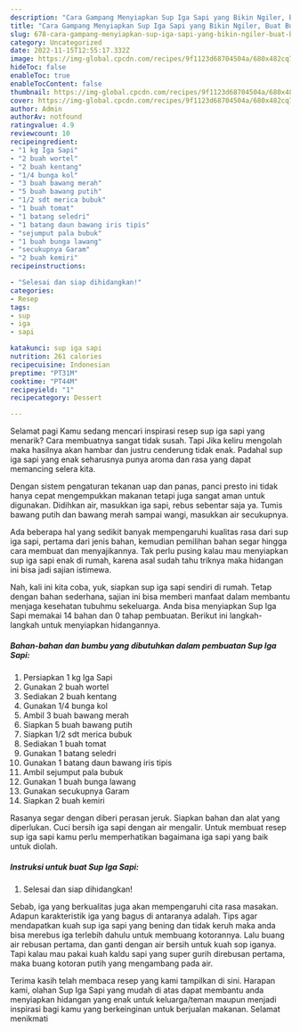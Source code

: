```yaml
---
description: "Cara Gampang Menyiapkan Sup Iga Sapi yang Bikin Ngiler, Buat Buka Puasa Lezat"
title: "Cara Gampang Menyiapkan Sup Iga Sapi yang Bikin Ngiler, Buat Buka Puasa Lezat"
slug: 678-cara-gampang-menyiapkan-sup-iga-sapi-yang-bikin-ngiler-buat-buka-puasa-lezat
category: Uncategorized
date: 2022-11-15T12:55:17.332Z
image: https://img-global.cpcdn.com/recipes/9f1123d68704504a/680x482cq70/sup-iga-sapi-foto-resep-utama.jpg
hideToc: false
enableToc: true
enableTocContent: false
thumbnail: https://img-global.cpcdn.com/recipes/9f1123d68704504a/680x482cq70/sup-iga-sapi-foto-resep-utama.jpg
cover: https://img-global.cpcdn.com/recipes/9f1123d68704504a/680x482cq70/sup-iga-sapi-foto-resep-utama.jpg
author: Admin
authorAv: notfound
ratingvalue: 4.9
reviewcount: 10
recipeingredient:
- "1 kg Iga Sapi"
- "2 buah wortel"
- "2 buah kentang"
- "1/4 bunga kol"
- "3 buah bawang merah"
- "5 buah bawang putih"
- "1/2 sdt merica bubuk"
- "1 buah tomat"
- "1 batang seledri"
- "1 batang daun bawang iris tipis"
- "sejumput pala bubuk"
- "1 buah bunga lawang"
- "secukupnya Garam"
- "2 buah kemiri"
recipeinstructions:

- "Selesai dan siap dihidangkan!"
categories:
- Resep
tags:
- sup
- iga
- sapi

katakunci: sup iga sapi 
nutrition: 261 calories
recipecuisine: Indonesian
preptime: "PT31M"
cooktime: "PT44M"
recipeyield: "1"
recipecategory: Dessert

---
```



Selamat pagi Kamu sedang mencari inspirasi resep sup iga sapi yang menarik? Cara membuatnya sangat tidak susah. Tapi Jika keliru mengolah maka hasilnya akan hambar dan justru cenderung tidak enak. Padahal sup iga sapi yang enak seharusnya punya aroma dan rasa yang dapat memancing selera kita.


Dengan sistem pengaturan tekanan uap dan panas, panci presto ini tidak hanya cepat mengempukkan makanan tetapi juga sangat aman untuk digunakan. Didihkan air, masukkan iga sapi, rebus sebentar saja ya. Tumis bawang putih dan bawang merah sampai wangi, masukkan air secukupnya.

Ada beberapa hal yang sedikit banyak mempengaruhi kualitas rasa dari sup iga sapi, pertama dari jenis bahan, kemudian pemilihan bahan segar hingga cara membuat dan menyajikannya. Tak perlu pusing kalau mau menyiapkan sup iga sapi enak di rumah, karena asal sudah tahu triknya maka hidangan ini bisa jadi sajian istimewa.


Nah, kali ini kita coba, yuk, siapkan sup iga sapi sendiri di rumah. Tetap dengan bahan sederhana, sajian ini bisa memberi manfaat dalam membantu menjaga kesehatan tubuhmu sekeluarga. Anda bisa menyiapkan Sup Iga Sapi memakai 14 bahan dan 0 tahap pembuatan. Berikut ini langkah-langkah untuk menyiapkan hidangannya.

<!--inarticleads1-->

##### Bahan-bahan dan bumbu yang dibutuhkan dalam pembuatan Sup Iga Sapi:

1. Persiapkan 1 kg Iga Sapi
1. Gunakan 2 buah wortel
1. Sediakan 2 buah kentang
1. Gunakan 1/4 bunga kol
1. Ambil 3 buah bawang merah
1. Siapkan 5 buah bawang putih
1. Siapkan 1/2 sdt merica bubuk
1. Sediakan 1 buah tomat
1. Gunakan 1 batang seledri
1. Gunakan 1 batang daun bawang iris tipis
1. Ambil sejumput pala bubuk
1. Gunakan 1 buah bunga lawang
1. Gunakan secukupnya Garam
1. Siapkan 2 buah kemiri


Rasanya segar dengan diberi perasan jeruk. Siapkan bahan dan alat yang diperlukan. Cuci bersih iga sapi dengan air mengalir. Untuk membuat resep sup iga sapi kamu perlu memperhatikan bagaimana iga sapi yang baik untuk diolah. 

<!--inarticleads2-->

##### Instruksi untuk buat Sup Iga Sapi:


1. Selesai dan siap dihidangkan!

Sebab, iga yang berkualitas juga akan mempengaruhi cita rasa masakan. Adapun karakteristik iga yang bagus di antaranya adalah. Tips agar mendapatkan kuah sup iga sapi yang bening dan tidak keruh maka anda bisa merebus iga terlebih dahulu untuk membuang kotorannya. Lalu buang air rebusan pertama, dan ganti dengan air bersih untuk kuah sop iganya. Tapi kalau mau pakai kuah kaldu sapi yang super gurih direbusan pertama, maka buang kotoran putih yang mengambang pada air. 

Terima kasih telah membaca resep yang kami tampilkan di sini. Harapan kami, olahan Sup Iga Sapi yang mudah di atas dapat membantu anda menyiapkan hidangan yang enak untuk keluarga/teman maupun menjadi inspirasi bagi kamu yang berkeinginan untuk berjualan makanan. Selamat menikmati
